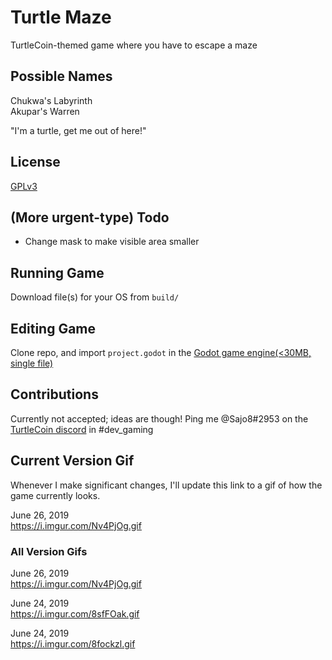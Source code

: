 # Turtle Maze
TurtleCoin-themed game where you have to escape a maze

## Possible Names

Chukwa's Labyrinth  
Akupar's Warren

"I'm a turtle, get me out of here!"

## License

[GPLv3](https://choosealicense.com/licenses/gpl-3.0/)

## (More urgent-type) Todo

- Change mask to make visible area smaller
  
## Running Game

Download file(s) for your OS from `build/`

## Editing Game

Clone repo, and import `project.godot` in the [Godot game engine(<30MB, single file)](https://godotengine.org/download)

## Contributions

Currently not accepted; ideas are though! Ping me @Sajo8#2953 on the [TurtleCoin discord](http://chat.turtlecoin.lol) in #dev_gaming

## Current Version Gif

Whenever I make significant changes, I'll update this link to a gif of how the game currently looks.

June 26, 2019  
https://i.imgur.com/Nv4PjOg.gif

### All Version Gifs

June 26, 2019  
https://i.imgur.com/Nv4PjOg.gif

June 24, 2019  
https://i.imgur.com/8sfFOak.gif

June 24, 2019  
https://i.imgur.com/8fockzl.gif
